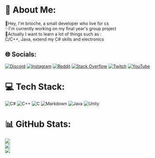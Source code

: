 # 💫 About Me:
🍻Hey, I'm brioche, a small developer who live for cs<br>✨I'm currently working on my final year's group project<br>📜Actually I want to learn a lot of things such as :<br>C/C++, Java, extend my C# skills and electronics


## 🌐 Socials:
[![Discord](https://img.shields.io/badge/Discord-%237289DA.svg?logo=discord&logoColor=white)](https://discord.gg/ZVv8qfaYTu) [![Instagram](https://img.shields.io/badge/Instagram-%23E4405F.svg?logo=Instagram&logoColor=white)](https://instagram.com/briocheshiny) [![Reddit](https://img.shields.io/badge/Reddit-%23FF4500.svg?logo=Reddit&logoColor=white)](https://reddit.com/user/BriocheShiny) [![Stack Overflow](https://img.shields.io/badge/-Stackoverflow-FE7A16?logo=stack-overflow&logoColor=white)](https://stackoverflow.com/users/22835388) [![Twitch](https://img.shields.io/badge/Twitch-%239146FF.svg?logo=Twitch&logoColor=white)](https://twitch.tv/Brioche_shiny) [![YouTube](https://img.shields.io/badge/YouTube-%23FF0000.svg?logo=YouTube&logoColor=white)](https://youtube.com/@@brioche4877) 

# 💻 Tech Stack:
![C#](https://img.shields.io/badge/c%23-%23239120.svg?style=for-the-badge&logo=csharp&logoColor=white) ![C++](https://img.shields.io/badge/c++-%2300599C.svg?style=for-the-badge&logo=c%2B%2B&logoColor=white) ![C](https://img.shields.io/badge/c-%2300599C.svg?style=for-the-badge&logo=c&logoColor=white) ![Markdown](https://img.shields.io/badge/markdown-%23000000.svg?style=for-the-badge&logo=markdown&logoColor=white) ![Java](https://img.shields.io/badge/java-%23ED8B00.svg?style=for-the-badge&logo=openjdk&logoColor=white) ![Unity](https://img.shields.io/badge/unity-%23000000.svg?style=for-the-badge&logo=unity&logoColor=white)
# 📊 GitHub Stats:
![](https://github-readme-stats.vercel.app/api?username=BriocheShiny&theme=dark&hide_border=false&include_all_commits=false&count_private=false)<br/>
![](https://github-readme-streak-stats.herokuapp.com/?user=BriocheShiny&theme=dark&hide_border=false)<br/>
![](https://github-readme-stats.vercel.app/api/top-langs/?username=BriocheShiny&theme=dark&hide_border=false&include_all_commits=false&count_private=false&layout=compact)

<!-- Proudly created with GPRM ( https://gprm.itsvg.in ) -->
